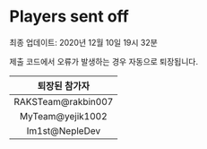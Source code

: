 # Players sent off
최종 업데이트: 2020년 12월 10일 19시 32분


제출 코드에서 오류가 발생하는 경우 자동으로 퇴장됩니다.


| 퇴장된 참가자 |
|:---:|
| RAKSTeam@rakbin007 |
| MyTeam@yejik1002 |
| Im1st@NepleDev |